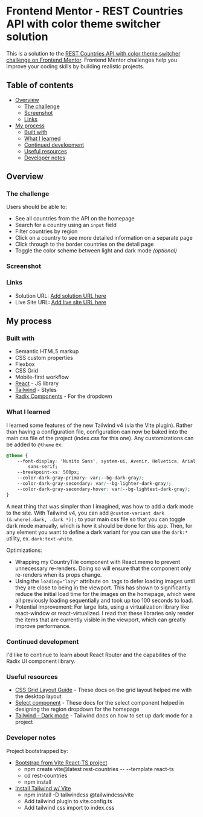 # Frontend Mentor - REST Countries API with color theme switcher solution

This is a solution to the [REST Countries API with color theme switcher challenge on Frontend Mentor](https://www.frontendmentor.io/challenges/rest-countries-api-with-color-theme-switcher-5cacc469fec04111f7b848ca). Frontend Mentor challenges help you improve your coding skills by building realistic projects. 

## Table of contents

- [Overview](#overview)
  - [The challenge](#the-challenge)
  - [Screenshot](#screenshot)
  - [Links](#links)
- [My process](#my-process)
  - [Built with](#built-with)
  - [What I learned](#what-i-learned)
  - [Continued development](#continued-development)
  - [Useful resources](#useful-resources)
  - [Developer notes](#developer-notes)


## Overview

### The challenge

Users should be able to:

- See all countries from the API on the homepage
- Search for a country using an `input` field
- Filter countries by region
- Click on a country to see more detailed information on a separate page
- Click through to the border countries on the detail page
- Toggle the color scheme between light and dark mode *(optional)*

### Screenshot


### Links

- Solution URL: [Add solution URL here](https://your-solution-url.com)
- Live Site URL: [Add live site URL here](https://your-live-site-url.com)

## My process

### Built with

- Semantic HTML5 markup
- CSS custom properties
- Flexbox
- CSS Grid
- Mobile-first workflow
- [React](https://reactjs.org/) - JS library
- [Tailwind](https://tailwindcss.com/) - Styles
- [Radix Components](https://www.radix-ui.com/) - For the dropdown


### What I learned

I learned some features of the new Tailwind v4 (via the Vite plugin). Rather than having a configuration file, configuration can now be baked into the main css file of the project (index.css for this one). Any customizations can be added to  `@theme` ex:

```CSS
@theme {
    --font-display: 'Nunito Sans', system-ui, Avenir, Helvetica, Arial,
        sans-serif;
    --breakpoint-xs: 500px;
    --color-dark-gray-primary: var(--bg-dark-gray);
    --color-dark-gray-secondary: var(--bg-lighter-dark-gray);
    --color-dark-gray-secondary-hover: var(--bg-lightest-dark-gray);
}
```

A neat thing that was simpler than I imagined, was how to add a dark mode to the site. With Tailwind v4, you can add `@custom-variant dark (&:where(.dark, .dark *));` to your main css file so that you can toggle dark mode manually, which is how it should be done for this app. Then, for any element you want to define a dark variant for you can use the `dark:*` utility, ex. `dark:text-white`.


Optimizations:
- Wrapping my CountryTile component with React.memo to prevent unnecessary re-renders. Doing so will ensure that the component only re-renders when its props change.
- Using the `loading="lazy"` attribute on <img> tags to defer loading images until they are close to being in the viewport. This has shown to significantly reduce the initial load time for the images on the homepage, which were all previously loading sequentially and took up too 100 seconds to load.
- Potential improvement: For large lists, using a virtualization library like react-window or react-virtualized. I read that these libraries only render the items that are currently visible in the viewport, which can greatly improve performance.

### Continued development

I'd like to continue to learn about React Router and the capabilites of the Radix UI component library.

### Useful resources

- [CSS Grid Layout Guide](https://css-tricks.com/snippets/css/complete-guide-grid/) - These docs on the grid layout helped me with the desktop layout
- [Select component](https://www.radix-ui.com/themes/docs/components/select) - These docs for the select component helped in designing the region dropdown for the homepage
- [Tailwind - Dark mode](https://tailwindcss.com/docs/dark-mode) - Tailwind docs on how to set up dark mode for a project

### Developer notes
Project bootstrapped by:
- [Bootstrap from Vite React-TS project](https://tailwindcss.com/docs/installation/using-postcss)
  - npm create vite@latest rest-countries -- --template react-ts
  - cd rest-countries
  - npm install
- [Install Tailwind w/ Vite](https://tailwindcss.com/docs/installation/using-vite) 
  - npm install -D tailwindcss @tailwindcss/vite
  - Add tailwind plugin to vite.config.ts
  - Add tailwind css import to index.css